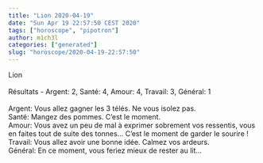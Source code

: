```yaml
---
title: "Lion 2020-04-19"
date: "Sun Apr 19 22:57:50 CEST 2020"
tags: ["horoscope", "pipotron"]
author: m1ch3l
categories: ["generated"]
slug: "horoscope/2020-04-19-22:57:50"
---
```


Lion<br>
<br>
Résultats - Argent: 2, Santé: 4, Amour: 4, Travail: 3, Général: 1<br>
<br>
Argent:  Vous allez gagner les 3 télés. Ne vous isolez pas.<br>
Santé:   Mangez des pommes. C’est le moment.<br>
Amour:   Vous avez un peu de mal à exprimer sobrement vos ressentis, vous en faites tout de suite des tonnes... C’est le moment de garder le sourire !<br>
Travail: Vous allez avoir une bonne idée. Calmez vos ardeurs.<br>
Général: En ce moment, vous feriez mieux de rester au lit...<br>
